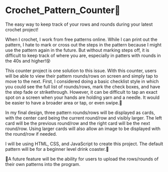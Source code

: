 # Crochet_Pattern_Counter🧶
The easy way to keep track of your rows and rounds during your latest crochet project!<br>

When I crochet, I work from free patterns online. While I can print out the pattern, I hate to mark or cross out the steps in the pattern because I might use the pattern again in the future. But without marking steps off, it is difficult to keep track of where you are, especially in patters with rounds in the 40s and higher!😵<br>

This counter project is one solution to this issue. With this counter, users will be able to view their pattern rounds/rows on screen and simply tap to move to the next. First, I considered doing a basic checklist style in which you could see the full list of rounds/rows, mark the check boxes, and have the step fade or strikethrough. However, it can be difficult to tap an exact spot on a screen when your hands are holding yarn and a needle. It would be easier to have a broader area or tap, or even swipe.🙌<br>

In my final design, three pattern rounds/rows will be displayed as cards, with the center card being the current round/row and visibly larger. The left card will be the previous round/row and the right card will be the next round/row. Using larger cards will also allow an image to be displayed with the round/row if needed.<br>

I will be using HTML, CSS, and JavaScript to create this project. The default pattern will be for a beginner level drink coaster.🧶<br>

🔮A future feature will be the ability for users to upload the rows/rounds of their own patterns into the program.
